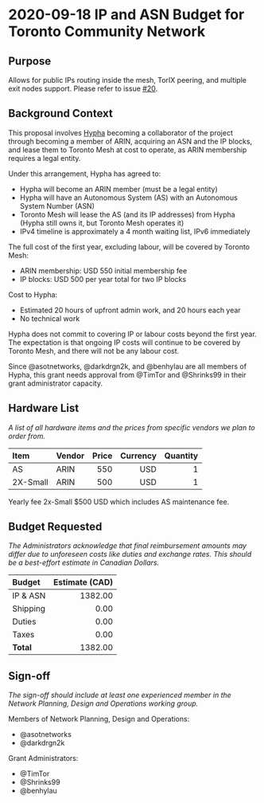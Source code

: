 # 2020-09-18 IP and ASN Budget for Toronto Community Network

## Purpose

Allows for public IPs routing inside the mesh, TorIX peering, and multiple exit nodes support.
Please refer to issue [#20](https://github.com/tomeshnet/toronto-community-network/issues/20).

## Background Context

This proposal involves [Hypha](https://hypha.coop) becoming a collaborator of the project through becoming a member of ARIN, acquiring an ASN and the IP blocks, and lease them to Toronto Mesh at cost to operate, as ARIN membership requires a legal entity.

Under this arrangement, Hypha has agreed to:

- Hypha will become an ARIN member (must be a legal entity)
- Hypha will have an Autonomous System (AS) with an Autonomous System Number (ASN)
- Toronto Mesh will lease the AS (and its IP addresses) from Hypha (Hypha still owns it, but Toronto Mesh operates it)
- IPv4 timeline is approximately a 4 month waiting list, IPv6 immediately

The full cost of the first year, excluding labour, will be covered by Toronto Mesh:

- ARIN membership: USD 550 initial membership fee
- IP blocks: USD 500 per year total for two IP blocks

Cost to Hypha:

- Estimated 20 hours of upfront admin work, and 20 hours each year
- No technical work

Hypha does not commit to covering IP or labour costs beyond the first year.
The expectation is that ongoing IP costs will continue to be covered by Toronto Mesh, and there will not be any labour cost.

Since @asotnetworks, @darkdrgn2k, and @benhylau are all members of Hypha, this grant needs approval from @TimTor and @Shrinks99 in their grant administrator capacity.

## Hardware List

_A list of all hardware items and the prices from specific vendors we plan to order from._

| Item   | Vendor   | Price | Currency | Quantity |
|:-------|:---------|------:|---------:|---------:|
| AS     | ARIN     |  550 |      USD |        1 |
| 2X-Small | ARIN |  500 |      USD |        1 |

Yearly fee 2x-Small $500 USD which includes AS maintenance fee.

## Budget Requested

_The Administrators acknowledge that final reimbursement amounts may differ due to unforeseen costs like duties and exchange rates. This should be a best-effort estimate in Canadian Dollars._

| Budget    | Estimate (CAD) |
|:----------|---------------:|
| IP & ASN  |        1382.00 |
| Shipping  |           0.00 |
| Duties    |           0.00 |
| Taxes     |           0.00 |
| **Total** |        1382.00 |

## Sign-off

_The sign-off should include at least one experienced member in the Network Planning, Design and Operations working group._

Members of Network Planning, Design and Operations:
- @asotnetworks
- @darkdrgn2k

Grant Administrators:
- @TimTor
- @Shrinks99
- @benhylau
